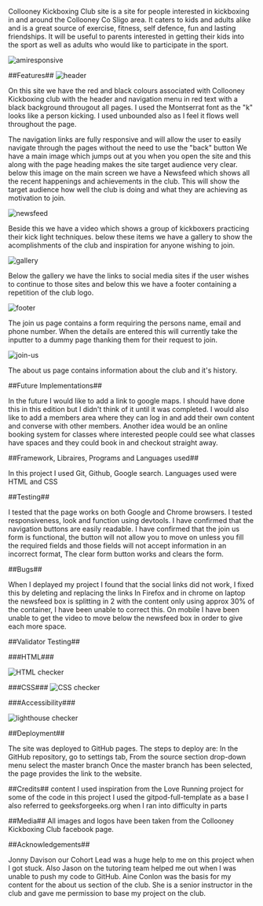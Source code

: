 Collooney Kickboxing Club site is a site for people interested in kickboxing in and around the Collooney Co Sligo area. It caters to kids and adults alike and is a great source of exercise, fitness, self defence, fun and lasting friendships. It will be useful to parents interested in getting their kids into the sport as well as adults who would like to participate in the sport.


![amiresponsive](https://user-images.githubusercontent.com/118110016/210281346-4525afb1-971d-4f68-b60d-a548919ef313.png)


##Features##
![header](https://user-images.githubusercontent.com/118110016/210280704-7cecaebf-b07d-46d7-8888-0b6d673e9e6a.png)


On this site we have the red and black colours associated with Collooney Kickboxing club with the header and navigation menu in red text with a black background througout all pages.
I used the Montserrat font as the "k" looks like a person kicking. I used unbounded also as I feel it flows well throughout the page.

The navigation links are fully responsive and will allow the user to easily navigate through the pages without the need to use the "back" button
We have a main image which jumps out at you when you open the site and this along with the page heading makes the site target audience very clear.
below this image on the main screen we have a Newsfeed which shows all the recent happenings and achievements in the club. This will show the target audience how well the club is doing and what they are achieving as motivation to join.

![newsfeed](https://user-images.githubusercontent.com/118110016/210281051-a4156080-7154-4151-9f7d-5db672b070ea.png)

Beside this we have a video which shows a group of kickboxers practicing their kick light techniques.
below these items we have a gallery to show the acomplishments of the club and inspiration for anyone wishing to join.

![gallery](https://user-images.githubusercontent.com/118110016/210281105-2a675220-db2d-4b8e-8b3a-9259ff59d563.png)

Below the gallery we have the links to social media sites if the user wishes to continue to those sites
and below this we have a footer containing a repetition of the club logo.

![footer](https://user-images.githubusercontent.com/118110016/210281139-9f63d67a-fc04-4571-b860-d54816ab8e57.png)


The join us page contains a form requiring the persons name, email and phone number. When the details are entered this will currently take the inputter to a dummy page thanking them for their request to join.

![join-us](https://user-images.githubusercontent.com/118110016/210281175-12edf842-1d4e-4873-8e75-d62eed83504b.png)


The about us page contains information about the club and it's history.

##Future Implementations##

In the future I would like to add a link to google maps. I should have done this in this edition but I didn't think of it until it was completed. 
I would also like to add a members area where they can log in and add their own content and converse with other members. 
Another idea would be an online booking system for classes where interested people could see what classes have spaces and they could book in and checkout straight away.

##Framework, Libraires, Programs and Languages used##

In this project I used Git, Github, Google search.
Languages used were HTML and CSS

##Testing##

I tested that the page works on both Google and Chrome browsers.
I tested responsiveness, look and function using devtools.
I have confirmed that the navigation buttons are easily readable.
I have confirmed that the join us form is functional, the button will not allow you to move on unless you fill the required fields and those fields will not accept information in an incorrect format, The clear form button works and clears the form.


##Bugs##

When I deplayed my project I found that the social links did not work, I fixed this by deleting and replacing the links
In Firefox and in chrome on laptop the newsfeed box is splitting in 2 with the content only using approx 30% of the container, I have been unable to correct this.
On mobile I have been unable to get the video to move below the newsfeed box in order to give each more space. 

##Validator Testing##

###HTML###

![HTML checker](https://user-images.githubusercontent.com/118110016/211222486-4bf4235b-4cb9-4afa-bdf6-6de2c01d09e3.png)

###CSS###
![CSS checker](https://user-images.githubusercontent.com/118110016/210282405-3fa9b34c-ad3f-425e-8c05-66855b26bf29.png)

###Accessibility###

![lighthouse checker](https://user-images.githubusercontent.com/118110016/211222491-8d4b1c79-4e86-4ee5-857d-42145b5f042d.png)

##Deployment##

The site was deployed to GitHub pages. The steps to deploy are:
In the GitHub repository, go to settings tab, 
From the source section drop-down menu select the master branch
Once the master branch has been selected, the page provides the link to the website.

##Credits##
content
I used inspiration from the Love Running project for some of the code in this project
I used the gitpod-full-template as a base
I also referred to geeksforgeeks.org when I ran into difficulty in parts

##Media##
All images and logos have been taken from the Collooney Kickboxing Club facebook page.

##Acknowledgements##

Jonny Davison our Cohort Lead was a huge help to me on this project when I got stuck.
Also Jason on the tutoring team helped me out when I was unable to push my code to GitHub.
Aine Conlon was the basis for my content for the about us section of the club. She is a senior instructor in the club and gave me permission to base my project on the club.




